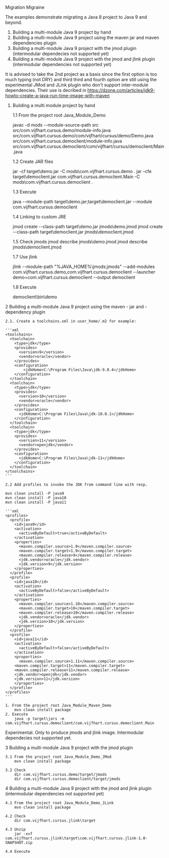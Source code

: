 Migration Migraine
	
The examples demonstrate migrating a Java 8 project to Java 9 and beyond. 

1. Building a multi-module Java 9 project by hand 
2. Building a multi-module Java 9 project using the maven jar and maven dependencies plugin
3. Building a multi-module Java 9 project with the jmod plugin (intermodular dependecies not supported yet)
4. Building a multi-module Java 9 project with the jmod and jlink plugin (intermodular dependencies not supported yet)

It is advised to take the 2nd project as a basis since the first option is too much typing (not DRY) and third third and fourth option 
are still using the experimental JMod and JLink plugin who don't support inter-module dependencies. Their use is decribed in https://dzone.com/articles/jdk9-howto-create-a-java-run-time-image-with-maven
	
1. Building a multi module project by hand
	
	1.1 From the project root Java_Module_Demo
	
	  javac -d mods --module-source-path src 
	    src/com.vijfhart.cursus.demo/module-info.java 
	    src/com.vijfhart.cursus.demo/com/vijfhart/cursus/demo/Demo.java 
	    src/com.vijfhart.cursus.democlient/module-info.java 
	    src/com.vijfhart.cursus.democlient/com/vijfhart/cursus/democlient/Main.java
	
	1.2 Create JAR files
	
	  jar -cf target\demo.jar -C mods\com.vijfhart.cursus.demo .
	  jar -cfe target\democlient.jar com.vijfhart.cursus.democlient.Main -C mods\com.vijfhart.cursus.democlient .
	
	1.3 Execute
	
	  java --module-path target\demo.jar;target\democlient.jar --module com.vijfhart.cursus.democlient
	
	1.4 Linking to custom JRE
	
	  jmod create --class-path target\demo.jar jmods\demo.jmod
	  jmod create --class-path target\democlient.jar jmods\democlient.jmod
	
	1.5 Check jmods
	  jmod describe jmods\demo.jmod
	  jmod describe jmods\democlient.jmod
	
	1.7 Use jlink
	
	  jlink --module-path "%JAVA_HOME%\jmods;jmods" 
	    --add-modules com.vijfhart.cursus.demo,com.vijfhart.cursus.democlient 
	    --launcher demo=com.vijfhart.cursus.democlient --output democlient
	
	1.8 Execute
	
	  democlient\bin\demo
	  
2 Building a multi-module Java 9 project using the maven - jar and - dependency plugin 
	
	2.1. Create a toolchains.xml in user_home/.m2 for example:
	
	'''xml	
	<toolchains>
	  <toolchain>
	    <type>jdk</type>
	    <provides>
	      <version>9</version>
	      <vendor>oracle</vendor>
	    </provides>
	    <configuration>
		    <jdkHome>C:\Program Files\Java\jdk-9.0.4</jdkHome>
	    </configuration>
	  </toolchain>
	  <toolchain>
	    <type>jdk</type>
	    <provides>
	      <version>10</version>
	      <vendor>oracle</vendor>
	    </provides>
	    <configuration>
	      <jdkHome>C:\Program Files\Java\jdk-10.0.1</jdkHome>
	    </configuration>
	  </toolchain>
	  <toolchain>
	    <type>jdk</type>
	    <provides>
	      <version>11</version>
	      <vendor>openjdk</vendor>
	    </provides>
	    <configuration>
	      <jdkHome>C:\Program Files\Java\jdk-11</jdkHome>
	    </configuration>
	  </toolchain>
	</toolchains>
	'''	
	
	2.2 Add profiles to invoke the JDK from command line with resp.
	
	mvn clean install -P java9
	mvn clean install -P java10
	mvn clean install -P java11

	'''xml	  
	<profiles>
	  <profile>
	    <id>java9</id>
	    <activation>
	      <activeByDefault>true</activeByDefault>
	    </activation>
	    <properties>
	      <maven.compiler.source>1.9</maven.compiler.source>
	      <maven.compiler.target>1.9</maven.compiler.target>
	      <maven.compiler.release>9</maven.compiler.release>
	      <jdk.vendor>oracle</jdk.vendor>
	      <jdk.version>9</jdk.version>
	    </properties>
	  </profile>
	  <profile>
	    <id>java10</id>
	    <activation>
	      <activeByDefault>false</activeByDefault>
	    </activation>
	    <properties>
	      <maven.compiler.source>1.10</maven.compiler.source>
	      <maven.compiler.target>10</maven.compiler.target>
	      <maven.compiler.release>10</maven.compiler.release>
	      <jdk.vendor>oracle</jdk.vendor>
	      <jdk.version>10</jdk.version>
	    </properties>
	  </profile>
	  <profile>
	    <id>java11</id>
	    <activation>
	      <activeByDefault>false</activeByDefault>
	    </activation>
	    <properties>
	      <maven.compiler.source>1.11</maven.compiler.source>
		<maven.compiler.target>11</maven.compiler.target>
		<maven.compiler.release>11</maven.compiler.release>
		<jdk.vendor>openjdk</jdk.vendor>
		<jdk.version>11</jdk.version>
	    </properties>
	  </profile>
	</profiles>
	''' 
	
	1. From the project root Java_Module_Maven_Demo
		mvn clean install package
	2. Execute
		java -p target\jars -m com.vijfhart.cursus.democlient/com.vijfhart.cursus.democlient.Main
	  
	
Experimental. Only to produce jmods and jlink image. Intermodular dependecies not supported yet.
	
3 Building a multi-module Java 9 project with the jmod plugin 
	
	3.1 From the project root Java_Module_Demo_JMod
	  	mvn clean install package
	
	3.2 Check
	  	dir com.vijfhart.cursus.demo/target/jmods
	  	dir com.vijfhart.cursus.democlient/target/jmods
	 
	 
4 Building a multi-module Java 9 project with the jmod and jlink plugin (intermodular dependencies not supported yet)
	
	4.1 From the project root Java_Module_Demo_JLink
	  	mvn clean install package
	
	4.2 Check
	  	dir com.vijfhart.cursus.jlink\target
	
	4.3 Unzip
	  	jar -xvf com.vijfhart.cursus.jlink\target\com.vijfhart.cursus.jlink-1.0-SNAPSHOT.zip
	
	4.4 Execute


